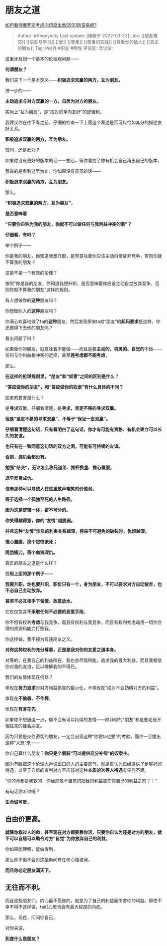 # 朋友之道
[如何看待俄罗斯考虑向印度出售S500防空系统?](https://www.zhihu.com/question/522771005/answer/2401752864)

> Author: #Anonymity
> Last update: [编辑于 2022-03-23]
> Link: [[朋友难交]] [[朋友与学习]] [[爱]] [[尊重]] [[尊重的实践]] [[尊重你的敌人]] [[真正的朋友]]
> Tag: #内外 #职业 #两性
> 评论区:
> 泛讨论:

这里涉及到一个基本的伦理观问题——

**何谓朋友？**

我们来下一个基本定义——**积极追求双赢的两方，互为朋友。**

进一步的——

**主动追求与对方双赢的一方，自居为对方的朋友。**

实际上“互为朋友”，是“成对的单向友好”的逻辑和。

我建议你在往下看之前，仔细的检查一下上面这个表述是否可以恰如其分的描述友好关系。

**积极追求双赢的两方，互为朋友。**

赞同，还是反对？

如果你没有更好的版本的话——放心，等你看完了你有机会自己再出自己的版本，

我说的是看到这里为止，你如果没有意见的话——

**积极追求双赢的两方，互为朋友。**

那么，

**“积极追求双赢的两方，互为朋友”，**

**是否意味着**

**“只要你自称为我的朋友，你就不可以做任何与我利益冲突的事”？**

**仔细看，有吗？**

举个例子——

你是我的朋友，你知道我想升职，是否意味着你应该主动自觉放弃竞争，否则你就不算我的朋友？

这是不是一个有效的伦理？

按照“你是我的朋友，你知道我想升职，是否意味着你应该主动自觉放弃竞争，否则你就不算我的朋友”这样的规则。

有人想做你的**这种**朋友吗？

你想做别人的**这种**朋友吗？

你满心欢喜地做了ta的**这种**朋友，然后发现原来ta对“朋友”的**起码要求**是这样，你还做得下去他的朋友吗？

看出问题了吗？

如果做你的朋友，就意味着不能做——而且是要**主动的、机灵的、自觉的**不做——任何与你利益相冲突的选择，甚至**连考虑都不能考虑**，

那么，

**在这样的伦理规则里，“朋友”和“奴隶”之间的区别是什么**？

**“答应做你的朋友”，和“答应做你的奴隶”有什么具体的不同？**

朋友的要害是什么？

是**寻求**双赢。仔细看清楚，是**寻求，坚定不移的寻求双赢。**

**但是“坚定不移的寻求双赢”，不等于“保证一定双赢”。**

**仔细看清楚这句话，只有看明白了这句话，你才有可能有资格、有机会建立可以长久的友谊。**

**也只有在一致同意这句话的双方之间，可能有可持续的友谊。**

**否则，连机会都没有。**

**勉强“结交”，无论怎么称兄道弟、推杯换盏、推心置腹，**

**迟早反目成仇。**

**信奉那种可以导致人在这里放声嘲笑的价值观，**

**等于选择一个孤独至死的人生路径。**

**因为这是逻辑一体，密不可分的。**

**你笑得越得意，你的“友情”越脆弱。**

**并且这种“友情”涉及的利害关系越深，将来不可避免的破裂时，仇恨越深。**

**推心置腹，换个怨愤欲死；**

**两肋插刀，落个血海深仇。**

真正的朋友之道是什么样？

**引用上面的那个例子——**

**我要升职，你也要升职，职位只有一个，身为朋友，不可以要求对方自动放弃，也不必自己主动放弃。**

**甚至不必互相手下留情、故意放水。**

它仅仅包含**不采取任何不必要的恶意手段**。

你不但有权利**考虑**与我竞争，而且有权利与我竞争，而且有权利考虑动用一切你合理的资源和能力打败我。

你这样做，我不视为有违朋友之义。

**对你这种权利的充分尊重，正是是我对你的友爱之道本身。**

对等的，在我自己的利益所在，我也会尽我所能，追求我的最大利益。而且我相信你对我的友谊，足以理解我的不得已。

我们的友情体现在何处？

体现在**努力追求**对对方利益损害的最小化，不体现在“绝对不会妨碍对方的利益”。

体现在**不偷袭、不作弊**。

体现在**有言在先**。

如果你不想通这一点，你不会有可以持续的友情——除非你的“朋友”都是些老死不相往来的挂名朋友。

因为只要是交往密切的朋友，一定会出现这种“你要ta也要”的考验，而你一旦摆出这种“大怒”来——

你自己算什么朋友？**你只是个假装“可以提供充分补偿”的奴隶主。**

因为有脸把这个伦理大声说出口的人的主要底气，就是自认为已经提供了足够好的待遇，以至于自信的宣判对方不应该对这种**本质的次等人待遇**有任何不满。

“你的命都是我救的，你居然敢不自觉的把我的利益放在你自己的利益之前？！”

有句话你听过吗？

**生命诚可贵，**

## **自由价更高。**

**就算你救过人的命，甚至现在对方都要靠你活，只要你自认为还是对方的朋友，就不可以自居可以勒令对方“自觉”为你放弃自己的利益。**

你如果能理解，能做得到，

那么你不但不会对这条新闻有任何心理波澜，

**而且你必定朋友满天下。**

## 无往而不利。

而且这些朋友们，内心最不愿做的，就是为了自己的利益而伤害你的利益。即使不幸不得不这样做，ta们心里也会有最大程度的内疚。

那么，现在，问问你自己，

对你来说，

**到底什么是朋友？**
